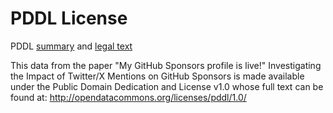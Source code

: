 # PDDL License
PDDL [summary](https://opendatacommons.org/licenses/pddl/summary/) and [legal text](https://opendatacommons.org/licenses/pddl/1-0/)

This data from the paper "My GitHub Sponsors profile is live!" Investigating the Impact of Twitter/X Mentions on GitHub Sponsors is made available under the Public Domain Dedication and License v1.0 whose full text can be found at: http://opendatacommons.org/licenses/pddl/1.0/
